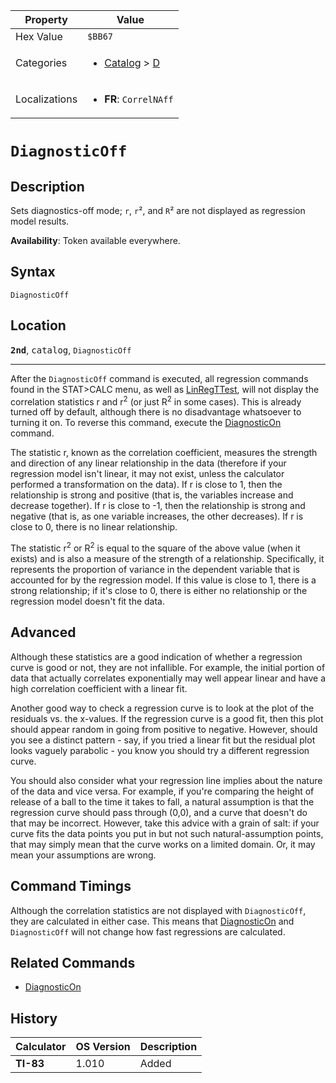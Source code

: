 | Property      | Value |
|---------------|-------|
| Hex Value     | `$BB67`|
| Categories    | <ul><li>[Catalog](<../categories/Catalog.md>) > [D](<../categories/Catalog.md#D>)</li></ul> |
| Localizations | <ul><li><b>FR</b>: `CorrelNAff`</li></ul> |

# `DiagnosticOff`

## Description
Sets diagnostics-off mode; `r`, `r`², and `R`² are not displayed as regression model results.


<b>Availability</b>: Token available everywhere.

## Syntax
`DiagnosticOff`

## Location
<tt><kbd><b>2nd</b></kbd></tt>, <kbd>catalog</kbd>, `DiagnosticOff`
<hr>

After the `DiagnosticOff` command is executed, all regression commands found in the STAT>CALC menu, as well as [LinRegTTest](/linregttest), will not display the correlation statistics r and r<sup>2</sup> (or just R<sup>2</sup> in some cases). This is already turned off by default, although there is no disadvantage whatsoever to turning it on. To reverse this command, execute the [DiagnosticOn](/diagnosticon) command.

The statistic r, known as the correlation coefficient, measures the strength and direction of any linear relationship in the data (therefore if your regression model isn't linear, it may not exist, unless the calculator performed a transformation on the data). If r is close to 1, then the relationship is strong and positive (that is, the variables increase and decrease together). If r is close to -1, then the relationship is strong and negative (that is, as one variable increases, the other decreases). If r is close to 0, there is no linear relationship.

The statistic r<sup>2</sup> or R<sup>2</sup> is equal to the square of the above value (when it exists) and is also a measure of the strength of a relationship. Specifically, it represents the proportion of variance in the dependent variable that is accounted for by the regression model. If this value is close to 1, there is a strong relationship; if it's close to 0, there is either no relationship or the regression model doesn't fit the data.

## Advanced

Although these statistics are a good indication of whether a regression curve is good or not, they are not infallible. For example, the initial portion of data that actually correlates exponentially may well appear linear and have a high correlation coefficient with a linear fit.

Another good way to check a regression curve is to look at the plot of the residuals vs. the x-values. If the regression curve is a good fit, then this plot should appear random in going from positive to negative. However, should you see a distinct pattern - say, if you tried a linear fit but the residual plot looks vaguely parabolic - you know you should try a different regression curve.

You should also consider what your regression line implies about the nature of the data and vice versa. For example, if you're comparing the height of release of a ball to the time it takes to fall, a natural assumption is that the regression curve should pass through (0,0), and a curve that doesn't do that may be incorrect. However, take this advice with a grain of salt: if your curve fits the data points you put in but not such natural-assumption points, that may simply mean that the curve works on a limited domain. Or, it may mean your assumptions are wrong.

## Command Timings

Although the correlation statistics are not displayed with `DiagnosticOff`, they are calculated in either case. This means that [DiagnosticOn](/diagnosticon) and `DiagnosticOff` will not change how fast regressions are calculated.

## Related Commands

*   [DiagnosticOn](/diagnosticon)

## History
| Calculator | OS Version | Description |
|------------|------------|-------------|
| <b>TI-83</b> | 1.010 | Added |


